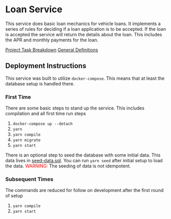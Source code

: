 # Loan Service
This service does basic loan mechanics for vehicle loans. It implements a
series of rules for deciding if a loan application is to be accepted. If
the loan is accepted the service will return the details about the loan.
This includes the APR and monthly payments for the loan.

[Project Task Breakdown](docs/project_tasks.md)
[General Definitions](docs/definitions.md)

## Deployment Instructions
This service was built to utilize `docker-compose`. This means that at least the database setup is handled there.

### First Time
There are some basic steps to stand up the service. This includes compilation and all first time run steps
1. `docker-compose up --detach`
1. `yarn`
1. `yarn compile`
1. `yarn migrate`
1. `yarn start`

There is an optional step to seed the database with some initial data. This data lives in [seed-data.sql](sql/seed-data.sql). You can run `yarn seed` after initial setup to load the data.
<span style="color:red;">WARNING:</span> The seeding of data is not idempotent.

### Subsequent Times
The commands are reduced for follow on development after the first round of setup
1. `yarn compile`
1. `yarn start`

